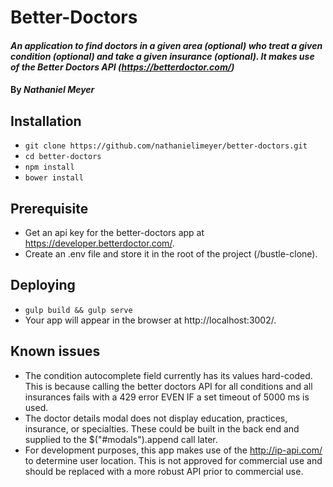 # Better-Doctors

#### _An application to find doctors in a given area (optional) who treat a given condition (optional) and take a given insurance (optional). It makes use of the Better Doctors API (https://betterdoctor.com/)_

#### By _**Nathaniel Meyer**_

## Installation

* `git clone https://github.com/nathanielimeyer/better-doctors.git`
* `cd better-doctors`
* `npm install`
* `bower install`

## Prerequisite

* Get an api key for the better-doctors app at https://developer.betterdoctor.com/.
* Create an .env file and store it in the root of the project (/bustle-clone).

## Deploying

* `gulp build && gulp serve`
* Your app will appear in the browser at http://localhost:3002/.

## Known issues

* The condition autocomplete field currently has its values hard-coded. This is because calling the better doctors API for all conditions and all insurances fails with a 429 error EVEN IF a set timeout of 5000 ms is used.
* The doctor details modal does not display education, practices, insurance, or specialties. These could be built in the back end and supplied to the $("#modals").append call later.
* For development purposes, this app makes use of the http://ip-api.com/ to determine user location. This is not approved for commercial use and should be replaced with a more robust API prior to commercial use.
